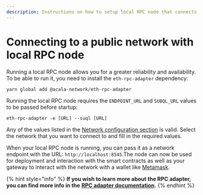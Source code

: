 ```yaml
---
description: Instructions on how to setup local RPC node that connects to a public network
---
```


# Connecting to a public network with local RPC node

Running a local RPC node allows you for a greater reliability and availability. To be able to run it, you need to install the `eth-rpc-adapter` dependency:

```shell
yarn global add @acala-network/eth-rpc-adapter
```

Running the local RPC node requires the `ENDPOINT_URL` and `SUBQL_URL` values to be passed before startup:

```shell
eth-rpc-adapter -e [URL] --suql [URL]
```

Any of the values listed in the [Network configuration section](../network-configuration.md) is valid. Select the network that you want to connect to and fill in the required values.

When your local RPC node is running, you can pass it as a network endpoint with the URL: `http://localhost:8545`.The node can now be used for deployment and interaction with the smart contracts as well as your gateway to interact with the network with a wallet like [Metamask](../../tooling/metamask/).

{% hint style="info" %}
**If you wish to learn more about the RPC adapter, you can find more info in the** [**RPC adapter documentation**](../../tooling/rpc-adapter/running-the-rpc-adapter.md)**.**
{% endhint %}
